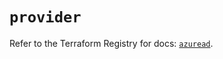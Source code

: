# `provider`

Refer to the Terraform Registry for docs: [`azuread`](https://registry.terraform.io/providers/hashicorp/azuread/2.50.0/docs).

